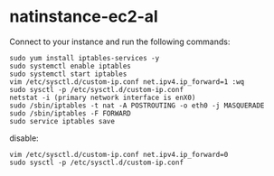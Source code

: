 # natinstance-ec2-al


Connect to your instance and run the following commands:

    sudo yum install iptables-services -y
    sudo systemctl enable iptables
    sudo systemctl start iptables
    vim /etc/sysctl.d/custom-ip.conf net.ipv4.ip_forward=1 :wq
    sudo sysctl -p /etc/sysctl.d/custom-ip.conf
    netstat -i (primary network interface is enX0)
    sudo /sbin/iptables -t nat -A POSTROUTING -o eth0 -j MASQUERADE
    sudo /sbin/iptables -F FORWARD
    sudo service iptables save

disable:

    vim /etc/sysctl.d/custom-ip.conf net.ipv4.ip_forward=0
    sudo sysctl -p /etc/sysctl.d/custom-ip.conf
